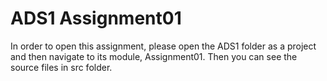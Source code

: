 # ADS1 Assignment01
In order to open this assignment, please open the ADS1 folder as a project and then navigate to its module, Assignment01. Then you can see the source files in src folder. 